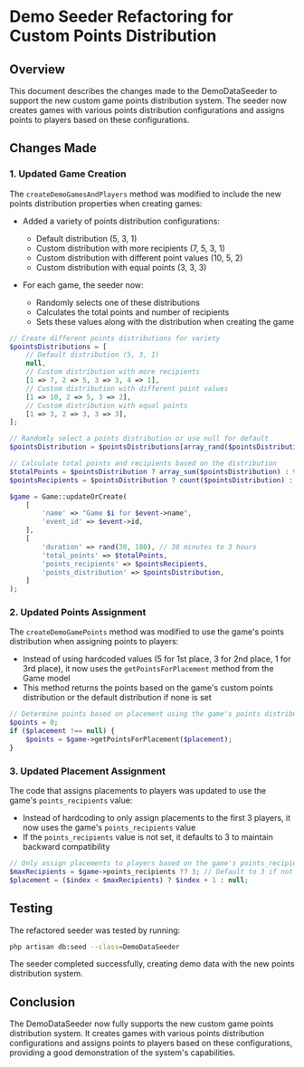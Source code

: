 # Demo Seeder Refactoring for Custom Points Distribution

## Overview
This document describes the changes made to the DemoDataSeeder to support the new custom game points distribution system. The seeder now creates games with various points distribution configurations and assigns points to players based on these configurations.

## Changes Made

### 1. Updated Game Creation
The `createDemoGamesAndPlayers` method was modified to include the new points distribution properties when creating games:

- Added a variety of points distribution configurations:
  - Default distribution (5, 3, 1)
  - Custom distribution with more recipients (7, 5, 3, 1)
  - Custom distribution with different point values (10, 5, 2)
  - Custom distribution with equal points (3, 3, 3)

- For each game, the seeder now:
  - Randomly selects one of these distributions
  - Calculates the total points and number of recipients
  - Sets these values along with the distribution when creating the game

```php
// Create different points distributions for variety
$pointsDistributions = [
    // Default distribution (5, 3, 1)
    null,
    // Custom distribution with more recipients
    [1 => 7, 2 => 5, 3 => 3, 4 => 1],
    // Custom distribution with different point values
    [1 => 10, 2 => 5, 3 => 2],
    // Custom distribution with equal points
    [1 => 3, 2 => 3, 3 => 3],
];

// Randomly select a points distribution or use null for default
$pointsDistribution = $pointsDistributions[array_rand($pointsDistributions)];

// Calculate total points and recipients based on the distribution
$totalPoints = $pointsDistribution ? array_sum($pointsDistribution) : 9; // Default is 9 (5+3+1)
$pointsRecipients = $pointsDistribution ? count($pointsDistribution) : 3; // Default is 3

$game = Game::updateOrCreate(
    [
        'name' => "Game $i for $event->name",
        'event_id' => $event->id,
    ],
    [
        'duration' => rand(30, 180), // 30 minutes to 3 hours
        'total_points' => $totalPoints,
        'points_recipients' => $pointsRecipients,
        'points_distribution' => $pointsDistribution,
    ]
);
```

### 2. Updated Points Assignment
The `createDemoGamePoints` method was modified to use the game's points distribution when assigning points to players:

- Instead of using hardcoded values (5 for 1st place, 3 for 2nd place, 1 for 3rd place), it now uses the `getPointsForPlacement` method from the Game model
- This method returns the points based on the game's custom points distribution or the default distribution if none is set

```php
// Determine points based on placement using the game's points distribution
$points = 0;
if ($placement !== null) {
    $points = $game->getPointsForPlacement($placement);
}
```

### 3. Updated Placement Assignment
The code that assigns placements to players was updated to use the game's `points_recipients` value:

- Instead of hardcoding to only assign placements to the first 3 players, it now uses the game's `points_recipients` value
- If the `points_recipients` value is not set, it defaults to 3 to maintain backward compatibility

```php
// Only assign placements to players based on the game's points_recipients
$maxRecipients = $game->points_recipients ?? 3; // Default to 3 if not set
$placement = ($index < $maxRecipients) ? $index + 1 : null;
```

## Testing
The refactored seeder was tested by running:

```bash
php artisan db:seed --class=DemoDataSeeder
```

The seeder completed successfully, creating demo data with the new points distribution system.

## Conclusion
The DemoDataSeeder now fully supports the new custom game points distribution system. It creates games with various points distribution configurations and assigns points to players based on these configurations, providing a good demonstration of the system's capabilities.
